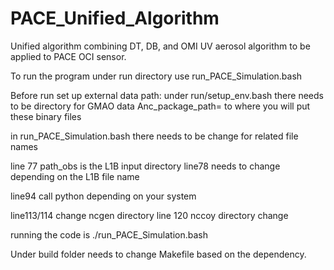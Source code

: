 # PACE_Unified_Algorithm
Unified algorithm combining DT, DB, and OMI UV aerosol algorithm to be applied to PACE OCI sensor.

To run the program under run directory use run_PACE_Simulation.bash

Before run set up external data path:
under run/setup_env.bash  there needs to be directory for GMAO data
Anc_package_path= to where you will put these binary files

in run_PACE_Simulation.bash there needs to be change for related file names

line 77 path_obs  is the L1B input directory
line78 needs to change depending on the L1B file name

line94 call python depending on your system

line113/114 change ncgen directory
line 120 nccoy directory change


running the code is 
./run_PACE_Simulation.bash

Under build folder needs to change Makefile based on the dependency.

